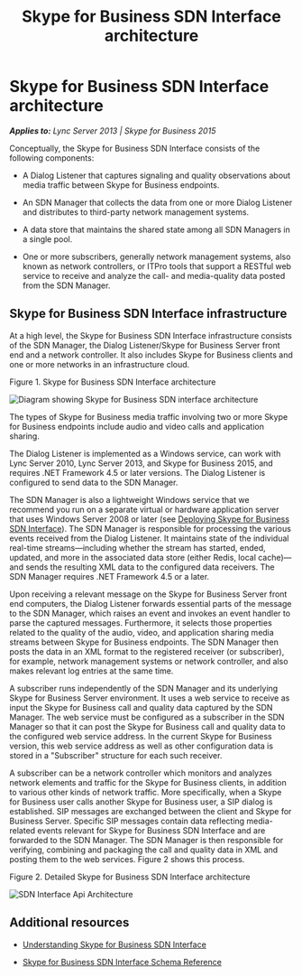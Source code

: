 ﻿---
title: Skype for Business SDN Interface architecture
TOCTitle: Skype for Business SDN Interface architecture
ms:assetid: c84231e4-5d96-4f1c-8747-a9a56d4794d9
ms:mtpsurl: https://msdn.microsoft.com/en-us/library/Dn785192(v=office.16)
ms:contentKeyID: 65258655
ms.date: 02/27/2017
mtps_version: v=office.16
---

# Skype for Business SDN Interface architecture


_**Applies to:** Lync Server 2013 | Skype for Business 2015_

Conceptually, the Skype for Business SDN Interface consists of the following components:

  - A Dialog Listener that captures signaling and quality observations about media traffic between Skype for Business endpoints.

  - An SDN Manager that collects the data from one or more Dialog Listener and distributes to third-party network management systems.

  - A data store that maintains the shared state among all SDN Managers in a single pool.

  - One or more subscribers, generally network management systems, also known as network controllers, or ITPro tools that support a RESTful web service to receive and analyze the call- and media-quality data posted from the SDN Manager.

## Skype for Business SDN Interface infrastructure

At a high level, the Skype for Business SDN Interface infrastructure consists of the SDN Manager, the Dialog Listener/Skype for Business Server front end and a network controller. It also includes Skype for Business clients and one or more networks in an infrastructure cloud.

Figure 1. Skype for Business SDN Interface architecture

  
![Diagram showing Skype for Business SDN interface architecture](images/Dn785192.388c0128-bfa1-4a38-9a47-5a1797e4528e(Office.16).png "Diagram showing Skype for Business SDN interface architecture")

The types of Skype for Business media traffic involving two or more Skype for Business endpoints include audio and video calls and application sharing.

The Dialog Listener is implemented as a Windows service, can work with Lync Server 2010, Lync Server 2013, and Skype for Business 2015, and requires .NET Framework 4.5 or later versions. The Dialog Listener is configured to send data to the SDN Manager.

The SDN Manager is also a lightweight Windows service that we recommend you run on a separate virtual or hardware application server that uses Windows Server 2008 or later (see [Deploying Skype for Business SDN Interface](deploying-skype-for-business-sdn-interface.md)). The SDN Manager is responsible for processing the various events received from the Dialog Listener. It maintains state of the individual real-time streams—including whether the stream has started, ended, updated, and more in the associated data store (either Redis, local cache)—and sends the resulting XML data to the configured data receivers. The SDN Manager requires .NET Framework 4.5 or a later.

Upon receiving a relevant message on the Skype for Business Server front end computers, the Dialog Listener forwards essential parts of the message to the SDN Manager, which raises an event and invokes an event handler to parse the captured messages. Furthermore, it selects those properties related to the quality of the audio, video, and application sharing media streams between Skype for Business endpoints. The SDN Manager then posts the data in an XML format to the registered receiver (or subscriber), for example, network management systems or network controller, and also makes relevant log entries at the same time.

A subscriber runs independently of the SDN Manager and its underlying Skype for Business Server environment. It uses a web service to receive as input the Skype for Business call and quality data captured by the SDN Manager. The web service must be configured as a subscriber in the SDN Manager so that it can post the Skype for Business call and quality data to the configured web service address. In the current Skype for Business version, this web service address as well as other configuration data is stored in a "Subscriber" structure for each such receiver.

A subscriber can be a network controller which monitors and analyzes network elements and traffic for the Skype for Business clients, in addition to various other kinds of network traffic. More specifically, when a Skype for Business user calls another Skype for Business user, a SIP dialog is established. SIP messages are exchanged between the client and Skype for Business Server. Specific SIP messages contain data reflecting media-related events relevant for Skype for Business SDN Interface and are forwarded to the SDN Manager. The SDN Manager is then responsible for verifying, combining and packaging the call and quality data in XML and posting them to the web services. Figure 2 shows this process.

Figure 2. Detailed Skype for Business SDN Interface architecture

  
![SDN Interface Api Architecture](images/Dn785192.4b1a7938-ca4d-4f4b-8929-5cd5205ca75e(Office.16).png "SDN Interface Api Architecture")

## Additional resources

  - [Understanding Skype for Business SDN Interface](understanding-skype-for-business-sdn-interface.md)

  - [Skype for Business SDN Interface Schema Reference](skype-for-business-sdn-interface-schema-reference.md)

